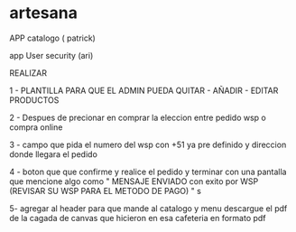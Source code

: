 # artesana

APP catalogo  ( patrick)

app User security (ari)

REALIZAR

1 - PLANTILLA PARA QUE EL ADMIN PUEDA QUITAR - AÑADIR - EDITAR PRODUCTOS

2 - Despues de precionar en comprar la eleccion entre pedido wsp o compra online 

3 - campo que pida el numero del wsp con +51 ya pre definido y direccion donde llegara el pedido 

4 - boton que que confirme y realice el pedido y terminar con una pantalla que mencione algo como " MENSAJE ENVIADO con exito por WSP (REVISAR SU WSP PARA EL METODO DE PAGO) " s

5- agregar al header <Catalogo> para que mande al catalogo y menu descargue el pdf de la cagada de canvas que hicieron en esa cafeteria en formato pdf

